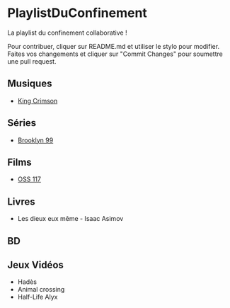 # PlaylistDuConfinement
La playlist du confinement collaborative !

Pour contribuer, cliquer sur README.md et utiliser le stylo pour modifier. Faites vos changements et cliquer sur "Commit Changes" pour soumettre une pull request.

## Musiques
* [King Crimson](https://www.youtube.com/watch?v=8xhMEtgd2pY)
 
## Séries 
* [Brooklyn 99](https://www.youtube.com/watch?v=sEOuJ4z5aTc)

## Films
* [OSS 117](https://www.youtube.com/watch?v=KSnoKZuKUgU)


## Livres
* Les dieux eux même - Isaac  Asimov

## BD

## Jeux Vidéos
* Hadès
* Animal crossing 
* Half-Life Alyx 
